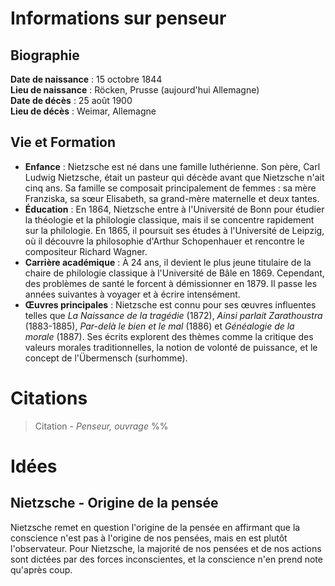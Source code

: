 # Informations sur penseur

## Biographie

**Date de naissance** : 15 octobre 1844  
**Lieu de naissance** : Röcken, Prusse (aujourd'hui Allemagne)  
**Date de décès** : 25 août 1900  
**Lieu de décès** : Weimar, Allemagne

## Vie et Formation

- **Enfance** : Nietzsche est né dans une famille luthérienne. Son père, Carl Ludwig Nietzsche, était un pasteur qui décède avant que Nietzsche n'ait cinq ans. Sa famille se composait principalement de femmes : sa mère Franziska, sa sœur Elisabeth, sa grand-mère maternelle et deux tantes.
- **Éducation** : En 1864, Nietzsche entre à l'Université de Bonn pour étudier la théologie et la philologie classique, mais il se concentre rapidement sur la philologie. En 1865, il poursuit ses études à l'Université de Leipzig, où il découvre la philosophie d'Arthur Schopenhauer et rencontre le compositeur Richard Wagner.
- **Carrière académique** : À 24 ans, il devient le plus jeune titulaire de la chaire de philologie classique à l'Université de Bâle en 1869. Cependant, des problèmes de santé le forcent à démissionner en 1879. Il passe les années suivantes à voyager et à écrire intensément.
- **Œuvres principales** : Nietzsche est connu pour ses œuvres influentes telles que _La Naissance de la tragédie_ (1872), _Ainsi parlait Zarathoustra_ (1883-1885), _Par-delà le bien et le mal_ (1886) et _Généalogie de la morale_ (1887). Ses écrits explorent des thèmes comme la critique des valeurs morales traditionnelles, la notion de volonté de puissance, et le concept de l'Übermensch (surhomme).

# Citations

> Citation - _Penseur, ouvrage_ %%

# Idées

## Nietzsche - Origine de la pensée

Nietzsche remet en question l'origine de la pensée en affirmant que la conscience n'est pas à l'origine de nos pensées, mais en est plutôt l'observateur. Pour Nietzsche, la majorité de nos pensées et de nos actions sont dictées par des forces inconscientes, et la conscience n'en prend note qu'après coup.
